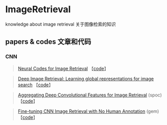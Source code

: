 # ImageRetrieval 
knowledge about image retrieval 关于图像检索的知识

## papers & codes 文章和代码

### CNN
  
>[Neural Codes for Image Retrieval](https://arxiv.org/abs/1404.1777) 【[code](https://github.com/arbabenko/Spoc)】

>[Deep Image Retrieval: Learning global representations for image search](https://arxiv.org/abs/1604.01325) 【[code](https://github.com/figitaki/deep-retrieval)】

>[Aggregating Deep Convolutional Features for Image Retrieval](https://arxiv.org/abs/1510.07493v1) (spoc) 【[code](https://github.com/arbabenko/Spoc)】

>[Fine-tuning CNN Image Retrieval with No Human Annotation](https://arxiv.org/abs/1711.02512v1) (gem) 【[code](http://cmp.felk.cvut.cz/cnnimageretrieval/)】
